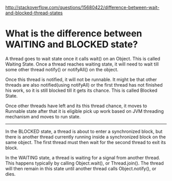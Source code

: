 http://stackoverflow.com/questions/15680422/difference-between-wait-and-blocked-thread-states

# What is the difference between WAITING and BLOCKED state?

A thread goes to wait state once it calls wait() on an Object. This is called Waiting State. Once a thread reaches waiting state, it will need to wait till some other thread notify() or notifyAll() on the object.

Once this thread is notified, it will not be runnable. It might be that other threads are also notified(using notifyAll) or the first thread has not finished his work, so it is still blocked till it gets its chance. This is called Blocked State.

Once other threads have left and its this thread chance, it moves to Runnable state after that it is eligible pick up work based on JVM threading mechanism and moves to run state.

-----

In the BLOCKED state, a thread is about to enter a synchronized block, but there is another thread currently running inside a synchronized block on the same object. The first thread must then wait for the second thread to exit its block.

In the WAITING state, a thread is waiting for a signal from another thread. This happens typically by calling Object.wait(), or Thread.join(). The thread will then remain in this state until another thread calls Object.notify(), or dies.





